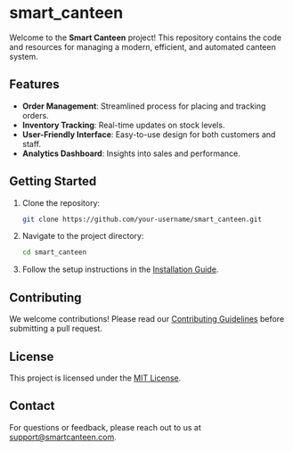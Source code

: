 # smart_canteen

Welcome to the **Smart Canteen** project! This repository contains the code and resources for managing a modern, efficient, and automated canteen system.

## Features

- **Order Management**: Streamlined process for placing and tracking orders.
- **Inventory Tracking**: Real-time updates on stock levels.
- **User-Friendly Interface**: Easy-to-use design for both customers and staff.
- **Analytics Dashboard**: Insights into sales and performance.

## Getting Started

1. Clone the repository:
    ```bash
    git clone https://github.com/your-username/smart_canteen.git
    ```
2. Navigate to the project directory:
    ```bash
    cd smart_canteen
    ```
3. Follow the setup instructions in the [Installation Guide](./INSTALL.md).

## Contributing

We welcome contributions! Please read our [Contributing Guidelines](./CONTRIBUTING.md) before submitting a pull request.

## License

This project is licensed under the [MIT License](./LICENSE).

## Contact

For questions or feedback, please reach out to us at [support@smartcanteen.com](mailto:support@smartcanteen.com).